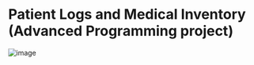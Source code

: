 
# Patient Logs and Medical Inventory (Advanced Programming project)

![image](https://cloud.githubusercontent.com/assets/20976789/26665906/482eff6c-46cf-11e7-8083-6296f448d308.png)
